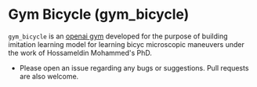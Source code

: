 # Gym Bicycle (gym_bicycle)
`gym_bicycle` is an [openai gym](https://gym.openai.com/) developed for the purpose of building imitation learning model for learning bicyc microscopic maneuvers under the work of Hossameldin Mohammed's PhD.

- Please open an issue regarding any bugs or suggestions. Pull requests are also welcome.
